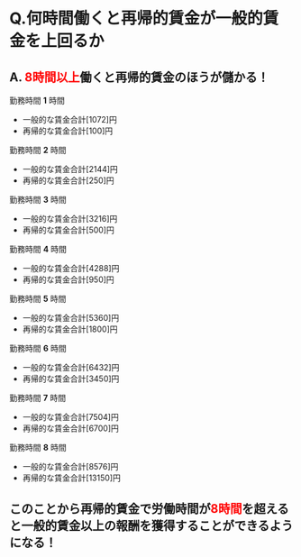 # Q.何時間働くと再帰的賃金が一般的賃金を上回るか
## A.   <span style="color: red; ">8時間以上</span>働くと再帰的賃金のほうが儲かる！

勤務時間 **1** 時間 
- 一般的な賃金合計[1072]円
- 再帰的な賃金合計[100]円  

勤務時間 **2** 時間   
- 一般的な賃金合計[2144]円 
- 再帰的な賃金合計[250]円  

勤務時間 **3** 時間  
- 一般的な賃金合計[3216]円 
- 再帰的な賃金合計[500]円  

勤務時間 **4** 時間  
- 一般的な賃金合計[4288]円 
- 再帰的な賃金合計[950]円  

勤務時間 **5** 時間
- 一般的な賃金合計[5360]円 
- 再帰的な賃金合計[1800]円  

勤務時間 **6** 時間  
- 一般的な賃金合計[6432]円 
- 再帰的な賃金合計[3450]円  

勤務時間 **7** 時間  
- 一般的な賃金合計[7504]円 
- 再帰的な賃金合計[6700]円  

勤務時間 **8** 時間  
- 一般的な賃金合計[8576]円 
- 再帰的な賃金合計[13150]円  

## このことから再帰的賃金で労働時間が<span style="color: red; ">8時間</span>を超えると一般的賃金以上の報酬を獲得することができるようになる！